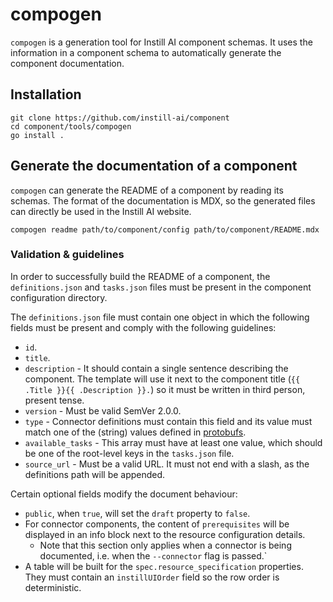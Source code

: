 # compogen

`compogen` is a generation tool for Instill AI component schemas. It uses the
information in a component schema to automatically generate the component
documentation.

## Installation

```shell
git clone https://github.com/instill-ai/component
cd component/tools/compogen
go install .
```

## Generate the documentation of a component

`compogen` can generate the README of a component by reading its schemas. The
format of the documentation is MDX, so the generated files can directly be used
in the Instill AI website.

```shell
compogen readme path/to/component/config path/to/component/README.mdx
```

### Validation & guidelines

In order to successfully build the README of a component, the `definitions.json`
and `tasks.json` files must be present in the component configuration directory.

The `definitions.json` file must contain one object in which the following
fields must be present and comply with the following guidelines:

- `id`.
- `title`.
- `description` - It should contain a single sentence describing the component.
  The template will use it next to the component title (`{{ .Title }}{{
  .Description }}.`) so it must be written in third person, present tense.
- `version` - Must be valid SemVer 2.0.0.
- `type` - Connector definitions must contain this field and its value must
  match one of the (string) values defined in [protobufs](https://github.com/instill-ai/protobufs/blob/main/vdp/pipeline/v1beta/connector_definition.proto).
- `available_tasks` - This array must have at least one value, which should be
  one of the root-level keys in the `tasks.json` file.
- `source_url` - Must be a valid URL. It must not end with a slash, as the
  definitions path will be appended.

Certain optional fields modify the document behaviour:

- `public`, when `true`, will set the `draft` property to `false`.
- For connector components, the content of `prerequisites` will be displayed in
  an info block next to the resource configuration details.
  - Note that this section only applies when a connector is being documented,
    i.e. when the `--connector` flag is passed.`
- A table will be built for the `spec.resource_specification` properties. They
  must contain an `instillUIOrder` field so the row order is deterministic.
